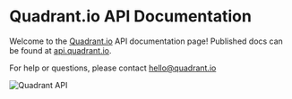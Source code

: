 Quadrant.io API Documentation
========

Welcome to the [Quadrant.io](https://www.quadrant.io) API documentation page! Published docs can be found at [api.quadrant.io](http://api.quadrant.io).

For help or questions, please contact hello@quadrant.io

![Quadrant API](http://cl.ly/image/2t2L0o3z1E47/Quadrant_API.png)
